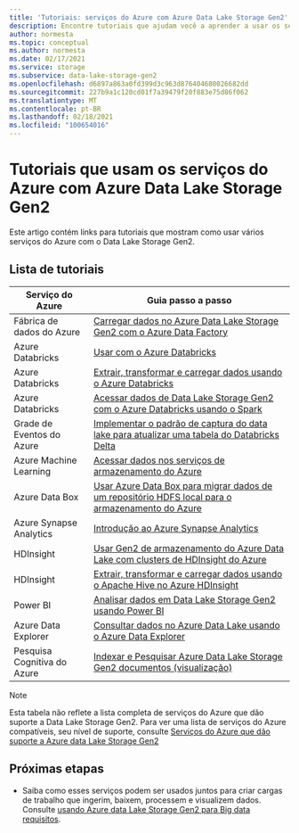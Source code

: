 ```yaml
---
title: 'Tutoriais: serviços do Azure com Azure Data Lake Storage Gen2'
description: Encontre tutoriais que ajudam você a aprender a usar os serviços do Azure com Azure Data Lake Storage Gen2.
author: normesta
ms.topic: conceptual
ms.author: normesta
ms.date: 02/17/2021
ms.service: storage
ms.subservice: data-lake-storage-gen2
ms.openlocfilehash: d6897a863a0fd399d3c963d876404680026682dd
ms.sourcegitcommit: 227b9a1c120cd01f7a39479f20f883e75d86f062
ms.translationtype: MT
ms.contentlocale: pt-BR
ms.lasthandoff: 02/18/2021
ms.locfileid: "100654016"
---
```

# <a name="tutorials-that-use-azure-services-with-azure-data-lake-storage-gen2"></a>Tutoriais que usam os serviços do Azure com Azure Data Lake Storage Gen2

Este artigo contém links para tutoriais que mostram como usar vários serviços do Azure com o Data Lake Storage Gen2. 

## <a name="list-of-tutorials"></a>Lista de tutoriais

| Serviço do Azure | Guia passo a passo | 
|---------------|-------------------|
| Fábrica de dados do Azure | [Carregar dados no Azure Data Lake Storage Gen2 com o Azure Data Factory](../../data-factory/load-azure-data-lake-storage-gen2.md) |
| Azure Databricks | [Usar com o Azure Databricks](https://docs.azuredatabricks.net/data/data-sources/azure/azure-datalake-gen2.html) |
| Azure Databricks | [Extrair, transformar e carregar dados usando o Azure Databricks](/azure/databricks/scenarios/databricks-extract-load-sql-data-warehouse) |
| Azure Databricks | [Acessar dados de Data Lake Storage Gen2 com o Azure Databricks usando o Spark](data-lake-storage-use-databricks-spark.md)|
| Grade de Eventos do Azure | [Implementar o padrão de captura do data lake para atualizar uma tabela do Databricks Delta](data-lake-storage-events.md) |
| Azure Machine Learning | [Acessar dados nos serviços de armazenamento do Azure](../../machine-learning/how-to-access-data.md) |
| Azure Data Box | [Usar Azure Data Box para migrar dados de um repositório HDFS local para o armazenamento do Azure](data-lake-storage-migrate-on-premises-hdfs-cluster.md) |
| Azure Synapse Analytics | [Introdução ao Azure Synapse Analytics](../../synapse-analytics/get-started.md) |
| HDInsight | [Usar Gen2 de armazenamento do Azure Data Lake com clusters de HDInsight do Azure](../../hdinsight/hdinsight-hadoop-use-data-lake-storage-gen2.md) |
| HDInsight | [Extrair, transformar e carregar dados usando o Apache Hive no Azure HDInsight](data-lake-storage-tutorial-extract-transform-load-hive.md) |
| Power BI | [Analisar dados em Data Lake Storage Gen2 usando Power BI](/power-query/connectors/datalakestorage) |
| Azure Data Explorer | [Consultar dados no Azure Data Lake usando o Azure Data Explorer](/azure/data-explorer/data-lake-query-data) |
| Pesquisa Cognitiva do Azure | [Indexar e Pesquisar Azure Data Lake Storage Gen2 documentos (visualização)](../../search/search-howto-index-azure-data-lake-storage.md) |

> [!NOTE]
> Esta tabela não reflete a lista completa de serviços do Azure que dão suporte a Data Lake Storage Gen2. Para ver uma lista de serviços do Azure compatíveis, seu nível de suporte, consulte [Serviços do Azure que dão suporte a Azure data Lake Storage Gen2](data-lake-storage-supported-azure-services.md)

## <a name="next-steps"></a>Próximas etapas

- Saiba como esses serviços podem ser usados juntos para criar cargas de trabalho que ingerim, baixem, processem e visualizem dados. Consulte [usando Azure data Lake Storage Gen2 para Big data requisitos](data-lake-storage-data-scenarios.md).
